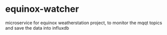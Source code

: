 # equinox-watcher
microservice for equinox weatherstation project, to monitor the mqqt topics and save the data into influxdb
